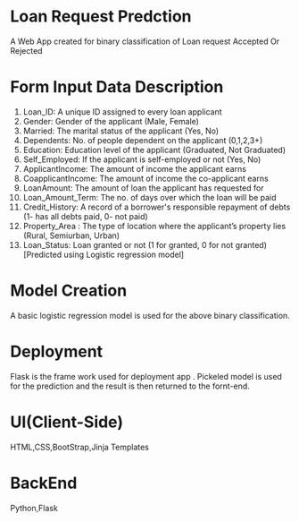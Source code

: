 # Loan Request Predction

A Web App created for binary classification of Loan request Accepted Or Rejected

# Form Input Data Description
1. Loan_ID: A unique ID assigned to every loan applicant
2. Gender: Gender of the applicant (Male, Female)
3. Married: The marital status of the applicant (Yes, No)
4. Dependents: No. of people dependent on the applicant (0,1,2,3+)
5. Education: Education level of the applicant (Graduated, Not Graduated)
6. Self_Employed: If the applicant is self-employed or not (Yes, No)
7. ApplicantIncome: The amount of income the applicant earns
8. CoapplicantIncome: The amount of income the co-applicant earns
9. LoanAmount: The amount of loan the applicant has requested for
10. Loan_Amount_Term: The  no. of days over which the loan will be paid
11. Credit_History: A record of a borrower's responsible repayment of debts (1- has all debts paid, 0- not paid)
12. Property_Area : The type of location where the applicant’s property lies (Rural, Semiurban, Urban)
13. Loan_Status: Loan granted or not (1 for granted, 0 for not granted)[Predicted using Logistic regression model]

# Model Creation
A basic logistic regression model is used for the above binary classification.

# Deployment
Flask is the frame work used for deployment app .
Pickeled model is used for the prediction and the result is then returned to the fornt-end.

# UI(Client-Side)
HTML,CSS,BootStrap,Jinja Templates

# BackEnd
Python,Flask

